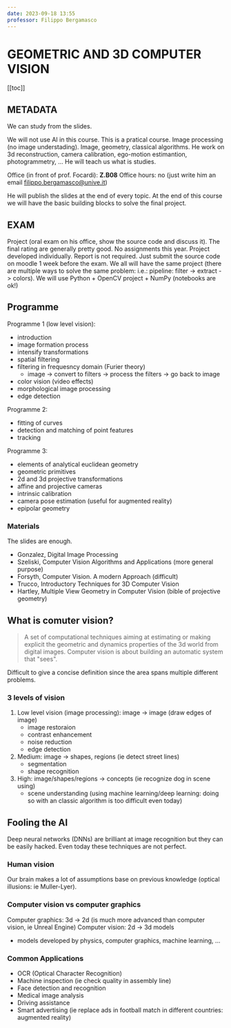 ```yaml
---
date: 2023-09-18 13:55
professor: Filippo Bergamasco
---
```


# GEOMETRIC AND 3D COMPUTER VISION

[[toc]]

## METADATA

We can study from the slides.

We will not use AI in this course.
This is a pratical course. Image processing (no image understading). Image, geometry, classical algorithms.
He work on 3d reconstruction, camera calibration, ego-motion estimantion, photogrammetry, ...
He will teach us what is studies.

Office (in front of prof. Focardi): **Z.B08**
Office hours: no (just write him an email <filippo.bergamasco@unive.it>)

He will publish the slides at the end of every topic.
At the end of this course we will have the basic building blocks to solve the final project.

## EXAM

Project (oral exam on his office, show the source code and discuss it).
The final rating are generally pretty good.
No assignments this year.
Project developed individually.
Report is not required. Just submit the source code on moodle 1 week before the exam.
We all will have the same project (there are multiple ways to solve the same problem: i.e.: pipeline: filter -> extract -> colors).
We will use Python + OpenCV project + NumPy (notebooks are ok!)

## Programme

Programme 1 (low level vision):

- introduction
- image formation process
- intensify transformations
- spatial filtering
- filtering in frequesncy domain (Furier theory)
  - image -> convert to filters -> process the filters -> go back to image
- color vision (video effects)
- morphological image processing
- edge detection

Programme 2:

- fitting of curves
- detection and matching of point features
- tracking

Programme 3:

- elements of analytical euclidean geometry
- geometric primitives
- 2d and 3d projective transformations
- affine and projective cameras
- intrinsic calibration
- camera pose estimation (useful for augmented reality)
- epipolar geometry

### Materials

The slides are enough.

- Gonzalez, Digital Image Processing
- Szeliski, Computer Vision Algorithms and Applications (more general purpose)
- Forsyth, Computer Vision. A modern Approach (difficult)
- Trucco, Introductory Techniques for 3D Computer Vision
- Hartley, Multiple View Geometry in Computer Vision (bible of projective geometry)

## What is comuter vision?

> A set of computational techniques aiming at estimating or making explicit the geometric and dynamics properties of the 3d world from digital images.
> Computer vision is about building an automatic system that "sees".

Difficult to give a concise definition since the area spans multiple different problems.

### 3 levels of vision

1. Low level vision (image processing): image -> image (draw edges of image)
   - image restoraion
   - contrast enhancement
   - noise reduction
   - edge detection
1. Medium: image -> shapes, regions (ie detect street lines)
   - segmentation
   - shape recognition
1. High: image/shapes/regions -> concepts (ie recognize dog in scene using)
   - scene understanding (using machine learning/deep learning: doing so with an classic algorithm is too difficult even today)

## Fooling the AI

Deep neural networks (DNNs) are brilliant at image recognition but they can be easily hacked. Even today these techniques are not perfect.

### Human vision

Our brain makes a lot of assumptions base on previous knowledge (optical illusions: ie Muller-Lyer).

### Computer vision vs computer graphics

Computer graphics: 3d -> 2d (is much more advanced than computer vision, ie Unreal Engine)
Computer vision: 2d -> 3d models

- models developed by physics, computer graphics, machine learning, ...

### Common Applications

- OCR (Optical Character Recognition)
- Machine inspection (ie check quality in assembly line)
- Face detection and recognition
- Medical image analysis
- Driving assistance
- Smart advertising (ie replace ads in football match in different countries: augmented reality)
